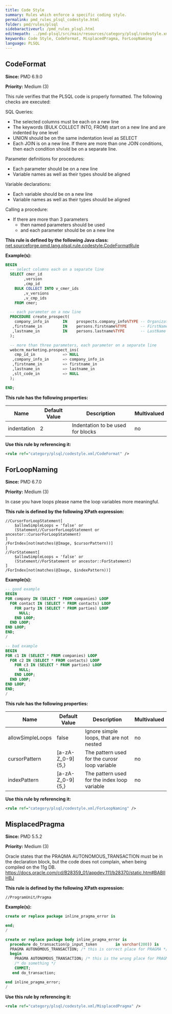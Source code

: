 ```yaml
---
title: Code Style
summary: Rules which enforce a specific coding style.
permalink: pmd_rules_plsql_codestyle.html
folder: pmd/rules/plsql
sidebaractiveurl: /pmd_rules_plsql.html
editmepath: ../pmd-plsql/src/main/resources/category/plsql/codestyle.xml
keywords: Code Style, CodeFormat, MisplacedPragma, ForLoopNaming
language: PLSQL
---
```

## CodeFormat

**Since:** PMD 6.9.0

**Priority:** Medium (3)

This rule verifies that the PLSQL code is properly formatted. The following checks are executed:

SQL Queries:

*   The selected columns must be each on a new line
*   The keywords (BULK COLLECT INTO, FROM) start on a new line and are indented by one level
*   UNION should be on the same indentation level as SELECT
*   Each JOIN is on a new line. If there are more than one JOIN conditions, then each condition should be
    on a separate line.

Parameter definitions for procedures:

*   Each parameter should be on a new line
*   Variable names as well as their types should be aligned

Variable declarations:

*   Each variable should be on a new line
*   Variable names as well as their types should be aligned

Calling a procedure:

*   If there are more than 3 parameters
    *   then named parameters should be used
    *   and each parameter should be on a new line

**This rule is defined by the following Java class:** [net.sourceforge.pmd.lang.plsql.rule.codestyle.CodeFormatRule](https://github.com/pmd/pmd/blob/master/pmd-plsql/src/main/java/net/sourceforge/pmd/lang/plsql/rule/codestyle/CodeFormatRule.java)

**Example(s):**

``` sql
BEGIN
  -- select columns each on a separate line
  SELECT cmer_id
        ,version
        ,cmp_id
    BULK COLLECT INTO v_cmer_ids
        ,v_versions
        ,v_cmp_ids
    FROM cmer;

  -- each parameter on a new line
  PROCEDURE create_prospect(
    company_info_in      IN    prospects.company_info%TYPE -- Organization
   ,firstname_in         IN    persons.firstname%TYPE      -- FirstName
   ,lastname_in          IN    persons.lastname%TYPE       -- LastName
  );

  -- more than three parameters, each parameter on a separate line
  webcrm_marketing.prospect_ins(
    cmp_id_in            => NULL
   ,company_info_in      => company_info_in
   ,firstname_in         => firstname_in
   ,lastname_in          => lastname_in
   ,slt_code_in          => NULL
  );

END;
```

**This rule has the following properties:**

|Name|Default Value|Description|Multivalued|
|----|-------------|-----------|-----------|
|indentation|2|Indentation to be used for blocks|no|

**Use this rule by referencing it:**
``` xml
<rule ref="category/plsql/codestyle.xml/CodeFormat" />
```

## ForLoopNaming

**Since:** PMD 6.7.0

**Priority:** Medium (3)

In case you have loops please name the loop variables more meaningful.

**This rule is defined by the following XPath expression:**
``` xpath
//CursorForLoopStatement[
    $allowSimpleLoops = 'false' or
    (Statement//CursorForLoopStatement or ancestor::CursorForLoopStatement)
]
/ForIndex[not(matches(@Image, $cursorPattern))]
|
//ForStatement[
    $allowSimpleLoops = 'false' or
    (Statement//ForStatement or ancestor::ForStatement)
]
/ForIndex[not(matches(@Image, $indexPattern))]
```

**Example(s):**

``` sql
-- good example
BEGIN
FOR company IN (SELECT * FROM companies) LOOP
  FOR contact IN (SELECT * FROM contacts) LOOP
    FOR party IN (SELECT * FROM parties) LOOP
      NULL;
    END LOOP;
  END LOOP;
END LOOP;
END;
/

-- bad example
BEGIN
FOR c1 IN (SELECT * FROM companies) LOOP
  FOR c2 IN (SELECT * FROM contacts) LOOP
    FOR c3 IN (SELECT * FROM parties) LOOP
      NULL;
    END LOOP;
  END LOOP;
END LOOP;
END;
/
```

**This rule has the following properties:**

|Name|Default Value|Description|Multivalued|
|----|-------------|-----------|-----------|
|allowSimpleLoops|false|Ignore simple loops, that are not nested|no|
|cursorPattern|[a-zA-Z_0-9]{5,}|The pattern used for the curosr loop variable|no|
|indexPattern|[a-zA-Z_0-9]{5,}|The pattern used for the index loop variable|no|

**Use this rule by referencing it:**
``` xml
<rule ref="category/plsql/codestyle.xml/ForLoopNaming" />
```

## MisplacedPragma

**Since:** PMD 5.5.2

**Priority:** Medium (3)

Oracle states that the PRAQMA AUTONOMOUS_TRANSACTION must be in the declaration block,
but the code does not complain, when being compiled on the 11g DB.
https://docs.oracle.com/cd/B28359_01/appdev.111/b28370/static.htm#BABIIHBJ

**This rule is defined by the following XPath expression:**
``` xpath
//ProgramUnit/Pragma
```

**Example(s):**

``` sql
create or replace package inline_pragma_error is

end;
/

create or replace package body inline_pragma_error is
  procedure do_transaction(p_input_token        in varchar(200)) is
  PRAGMA AUTONOMOUS_TRANSACTION; /* this is correct place for PRAGMA */
  begin
    PRAGMA AUTONOMOUS_TRANSACTION; /* this is the wrong place for PRAGMA -> violation */
    /* do something */
    COMMIT;
   end do_transaction;

end inline_pragma_error;
/
```

**Use this rule by referencing it:**
``` xml
<rule ref="category/plsql/codestyle.xml/MisplacedPragma" />
```

